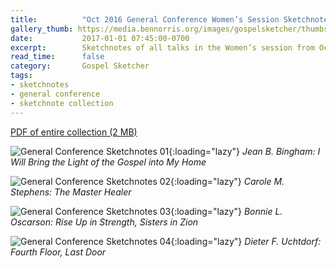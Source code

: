 ```yaml
---
title:          "Oct 2016 General Conference Women’s Session Sketchnotes"
gallery_thumb: https://media.bennorris.org/images/gospelsketcher/thumbs/oct-16-0-bingham.jpg
date:           2017-01-01 07:45:00-0700
excerpt:        Sketchnotes of all talks in the Women’s session from Oct 2016 LDS General Conference
read_time:      false
category:       Gospel Sketcher
tags:
- sketchnotes
- general conference
- sketchnote collection
---
```


[PDF of entire collection (2 MB)](https://media.bennorris.org/images/gospelsketcher/general-conference/oct-2016/oct-2016-general-conference-01-womens-sketchnotes.pdf)

![General Conference Sketchnotes 01](https://media.bennorris.org/images/gospelsketcher/general-conference/oct-2016/oct-16-0-bingham.jpg){:loading="lazy"}
_Jean B. Bingham: I Will Bring the Light of the Gospel into My Home_

![General Conference Sketchnotes 02](https://media.bennorris.org/images/gospelsketcher/general-conference/oct-2016/oct-16-0-stephens.jpg){:loading="lazy"}
_Carole M. Stephens: The Master Healer_

![General Conference Sketchnotes 03](https://media.bennorris.org/images/gospelsketcher/general-conference/oct-2016/oct-16-0-oscarson.jpg){:loading="lazy"}
_Bonnie L. Oscarson: Rise Up in Strength, Sisters in Zion_

![General Conference Sketchnotes 04](https://media.bennorris.org/images/gospelsketcher/general-conference/oct-2016/oct-16-0-uchtdorf.jpg){:loading="lazy"}
_Dieter F. Uchtdorf: Fourth Floor, Last Door_
